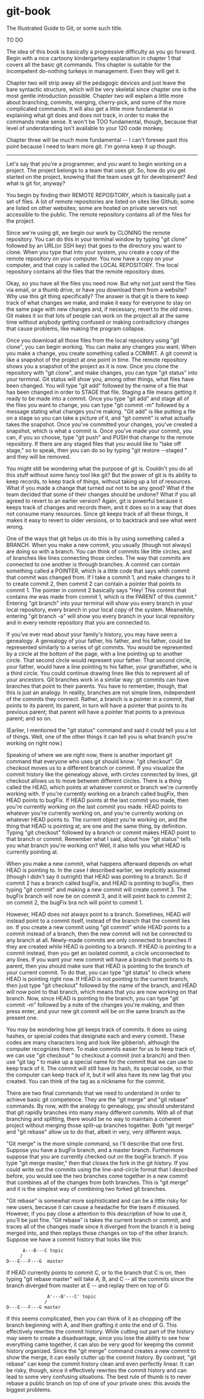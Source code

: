 # git-book
The Illustrated Guide to Git, or some such title.

TO DO

The idea of this book is basically a progressive difficulty as you go forward. Begin with a nice cartoony kindergarteny explanation in chapter 1 that covers all the basic git commands. This chapter is suitable for the incompetent do-nothing turkeys in management. Even they will get it.

Chapter two will strip away all the pedagogic devices and just leave the bare syntactic structure, which will be very skeletal since chapter one is the most gentle introduction possible. Chapter two will explain a little more about branching, commits, merging, cherry-pick, and some of the more complicated commands. It will also get a little more fundamental in explaining what git does and does not track, in order to make the commands make sense. It won't be TOO fundamental, though, because that level of understanding isn't available to your 120 code monkey.

Chapter three will be much more fundamental -- I can't foresee past this point because I need to learn more git. I'm gonna keep it up though.

**********************************************

Let's say that you're a programmer, and you want to begin working on a project. The project belongs to a team that uses git. So, how do you get started on the project, knowing that the team uses git for development? And what is git for, anyway?

You begin by finding their REMOTE REPOSITORY, which is basically just a set of files. A lot of remote repositories are listed on sites like Github; some are listed on other websites; some are hosted on private servers not accessible to the public. The remote repository contains all of the files for the project.

Since we're using git, we begin our work by CLONING the remote repository. You can do this in your terminal window by typing "git clone" followed by an URL(or SSH key)  that goes to the directory you want to clone. When you type that into your system, you create a copy of the remote repository on your computer. You now have a copy on your computer, and that copy is called the LOCAL REPOSITORY. The local repository contains all the files that the remote repository does.

Okay, so you have all the files you need now. But why not just send the files via email, or a thumb drive, or have you download them from a website? Why use this git thing specifically? The answer is that git is there to keep track of what changes we make, and make it easy for everyone to stay on the same page with new changes and, if necessary, revert to the old ones. Git makes it so that lots of people can work on the project all at the same time without anybody getting confused or making contradictory changes that cause problems, like making the program collapse.

Once you download all those files from the local repository using "git clone", you can begin working. You can make any changes you want. When you make a change, you create something called a COMMIT. A git commit is like a snapshot of the project at one point in time. The remote repository shows you a snapshot of the project as it is now. Once you clone the repository with "git clone", and make changes, you can type "git status" into your terminal. Git status will show you, among other things, what files have been changed. You will type "git add" followed by the name of a file that has been changed in order to STAGE that file. Staging a file means getting it ready to be made into a commit. Once you type "git add" and stage all of the files you want to change, you can type "git commit -m" followed by a message stating what changes you're making. "Git add" is like putting a file on a stage so you can take a picture of it, and "git commit" is what actually takes the snapshot. Once you've committed your changes, you've created a snapshot, which is what a commit is. Once you've made your commit, you can, if you so choose, type "git push" and PUSH that change to the remote repository. If there are any staged files that you would like to "take off stage," so to speak, then you can do so by typing "git restore --staged <filename>" and they will be removed.

You might still be wondering what the purpose of git is. Couldn't you do all this stuff without some fancy tool like git? But the power of git is its ability to keep records, to keep track of things, without taking up a lot of resources. What if you made a change that turned out not to be any good? What if the team decided that some of their changes should be undone? What if you all agreed to revert to an earlier version? Again, git is powerful because it keeps track of changes and records them, and it does so in a way that does not consume many  resources. Since git keeps track of all these things, it makes it easy to revert to older versions, or to backtrack and see what went wrong.

One of the ways that git helps us do this is by using something called a BRANCH. When you make a new commit, you usually (though not always) are doing so with a branch. You can think of commits like little circles, and of branches like lines connecting those circles. The way that commits are connected to one another is through branches. A commit can contain something called a POINTER, which is a little code that says whih commit that commit was changed from. If I take a commit 1, and make changes to it to create commit 2, then commit 2 can contain a pointer that points to commit 1. The pointer in commit 2 basically says "Hey! This commit that contains me was made from commit 1, which is the PARENT of this commit." Entering "git branch" into your terminal will show you every branch in your local repository, every branch in your local copy of the system. Meanwhile, entering "git branch -a" will show you every branch in your local repository and in every remote repository that you are connected to.

If you've ever read about your family's history, you may have seen a genealogy. A genealogy of your father, his father, and his father, could be represented similarly to a series of git commits. You would be represented by a circle at the bottom of the page, with a line pointing up to another circle. That second circle would represent your father. That second circle, your father, would have a line pointing to his father, your grandfather, who is a third circle. You could continue drawing lines like this to represent all of your ancestors. Git branches work in a similar way: git commits can have branches that point to their parents. You have to remember, though, that this is just an analogy. In reality, branches are not simple lines, independent of the commits they connect. Rather, a branch is a pointer in a commit, that points to its parent; its parent, in turn will have a pointer that points to its previous parent; that parent will have a pointer that points to a previous parent; and so on.

(Earlier, I mentioned the "git status" command and said it could tell you a lot of things. Well, one of the other things it can tell you is what branch you're working on right now.)

Speaking of where we are right now, there is another important git command that everyone who uses git should know: "git checkout". Git checkout moves us to a different branch or commit. If you visualize the commit history like the genealogy above, with circles connected by lines, git checkout allows us to move between different circles. There is a thing called the HEAD, which points at whatever commit or branch we're currently working with. If you're currently working on a branch called bugFix, then HEAD points to bugFix. If HEAD points at the last commit you made, then you're currently working on the last commit you made. HEAD points to whatever you're currently working on, and you're currently working on whatever HEAD points to. The current object you're working on, and the thing that HEAD is pointing at, are one and the same thing, by definition. Typing "git checkout" followed by a branch or commit makes HEAD point to that branch or commit. Remember what I said, about how "git status" tells you what branch you're working on? Well, it also tells you what HEAD is currently pointing at.

When you make a new commit, what happens afterward depends on what HEAD is pointing to. In the case I described earlier, we implicitly assumed (though I didn't say it outright) that HEAD was pointing to a branch. So if commit 2 has a branch called bugFix, and HEAD is pointing to bugFix, then typing "git commit" and making a new commit will create commit 3. The bugFix branch will now be on commit 3, and it will point back to commit 2; on commit 2, the bugFix bra
nch will point to commit 1.

However, HEAD does not always point to a branch. Sometimes, HEAD will instead point to a commit itself, instead of the branch that the commit lies on. If you create a new commit using "git commit" while HEAD points to a commit instead of a branch, then the new commit will not be connected to any branch at all. Newly-made commits are only connected to branches if they are created while HEAD is pointing to a branch. If HEAD is pointing to a commit instead, then you get an isolated commit, a circle unconnected to any lines. If you want your new commit will have a branch that points to its parent, then you should make sure that HEAD is pointing to the branch of your current commit. To do that, you can type "git status" to check where HEAD is pointing right now. If HEAD is not pointing to the current branch, then just type "git checkout" followed by the name of the branch, and HEAD will now point to that branch, which means that you are now working on that branch. Now, since HEAD is pointing to the branch, you can type "git commit -m" followed by a note of the changes you're making, and then press enter, and your new git commit will be on the same branch as the present one.

You may be wondering how git keeps track of commits. It does so using hashes, or special codes that designate each and every commit. These codes are many characters long and look like gibberish, although the computer recognizes them. To make commits easier for us to keep track of, we can use "git checkout <hash>" to checkout a commit (not a branch) and then use "git tag <made up name>" to make up a special name for the commit that we can use to keep track of it. The commit will still have its hash, its special code, so that the computer can keep track of it, but it will also have its new tag that you created. You can think of the tag as a nickname for the commit.

There are two final commands that we need to understand in order to achieve basic git competence. They are the "git merge" and "git rebase" commands. By now, with the analogy to genealogy, you should understand that git rapidly branches into many many different commits. With all of that branching and splitting, there would be no way to maintain a coherent project without merging those split-up branches together. Both "git merge" and "git rebase" allow us to do that, albeit in very, very different ways.

"Git merge" is the more simple command, so I'll describe that one first. Suppose you have a bugFix branch, and a master branch. Furthermore suppose that you are currently checked out on the bugFix branch. If you type "git merge master," then that closes the fork in the git history. If you could write out the commits using the line-and-circle format that I described before, you would see the two branches come together in a new commit that combines all of the changes from both branches. This is "git merge" and it is the simplest way of combining two forked git branches.

"Git rebase" is somewhat more sophisticated and can be a little risky for new users, because it can cause a headache for the team if misused. However, if you pay close a attention to this description of how to use it, you'll be just fine. "Git rebase" is takes the current branch or commit, and traces all of the changes made since it diverged from the branch it is being merged into, and then replays those changes on top of the other branch. Suppose we have a commit history that looks like this:

          A---B---C topic
         /
    D---E---F---G  master

If HEAD currently points to commit C, or to the branch that C is on, then typing "git rebase master" will take A, B, and C -- all the commits since the branch diverged from master at E -- and replay them on top of G:


                   A'---B'---C' topic
                  /
    D---E---F---G master

If this seems complicated, then you can think of it as chopping off the branch beginning with A, and then grafting it onto the end of G. This effectively rewrites the commit history. While cutting out part of the history may seem to create a disadvantage, since you lose the ability to see how everything came together, it can also be very good for keeping the commit history organized. Since the "git merge" command creates a new commit to show the merge, it can easily clutter up the commit history. By contrast, "git rebase" can keep the commit history clean and even perfectly linear. It can be risky, though, since it effectively rewrites the commit history and can lead to some very confusing situations. The best rule of thumb is to never rebase a public branch on top of one of your private ones: this avoids the biggest problems.